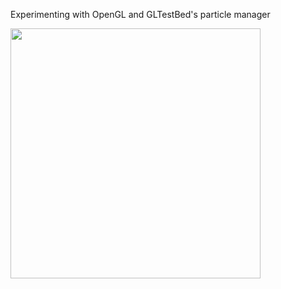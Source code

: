 Experimenting with OpenGL and GLTestBed's particle manager

<img src="sample.gif?raw=true" width="400px">
